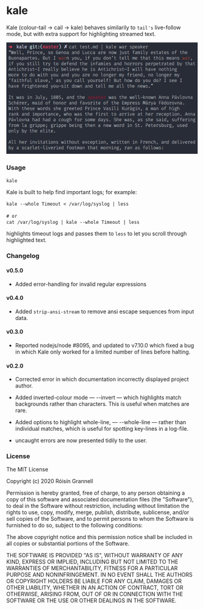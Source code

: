 
# kale

Kale (colour-tail → cail → kale) behaves similarily to `tail's` live-follow mode, but with extra support for highlighting streamed text.

![Example Usage](example.png)

### Usage

```
kale
```

Kale is built to help find important logs; for example:

```
kale --whole Timeout < /var/log/syslog | less

# or
cat /var/log/syslog | kale --whole Timeout | less
```

highlights timeout logs and passes them to `less` to let you scroll through highlighted text.

### Changelog

#### v0.5.0

- Added error-handling for invalid regular expressions

#### v0.4.0

- Added `strip-ansi-stream` to remove ansi escape sequences from input data.

#### v0.3.0

- Reported nodejs/node #8095, and updated to v7.10.0 which fixed a bug in which Kale only worked for a limited number of lines before halting.

#### v0.2.0

- Corrected error in which documentation incorrectly displayed project author.

- Added inverted-colour mode — --invert — which highlights match backgrounds rather than characters. This is useful when matches are rare.

- Added options to highlight whole-line, — --whole-line — rather than individual matches, which is useful for spotting key-lines in a log-file.

- uncaught errors are now presented tidily to the user.

### License

The MIT License

Copyright (c) 2020 Róisín Grannell

Permission is hereby granted, free of charge, to any person obtaining a copy of this software and associated documentation files (the "Software"), to deal in the Software without restriction, including without limitation the rights to use, copy, modify, merge, publish, distribute, sublicense, and/or sell copies of the Software, and to permit persons to whom the Software is furnished to do so, subject to the following conditions:

The above copyright notice and this permission notice shall be included in all copies or substantial portions of the Software.

THE SOFTWARE IS PROVIDED "AS IS", WITHOUT WARRANTY OF ANY KIND, EXPRESS OR IMPLIED, INCLUDING BUT NOT LIMITED TO THE WARRANTIES OF MERCHANTABILITY, FITNESS FOR A PARTICULAR PURPOSE AND NONINFRINGEMENT. IN NO EVENT SHALL THE AUTHORS OR COPYRIGHT HOLDERS BE LIABLE FOR ANY CLAIM, DAMAGES OR OTHER LIABILITY, WHETHER IN AN ACTION OF CONTRACT, TORT OR OTHERWISE, ARISING FROM, OUT OF OR IN CONNECTION WITH THE SOFTWARE OR THE USE OR OTHER DEALINGS IN THE SOFTWARE.
